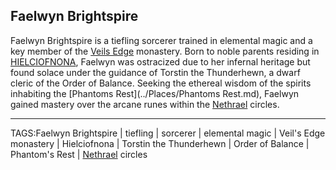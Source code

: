 ## Faelwyn Brightspire

Faelwyn Brightspire is a tiefling sorcerer trained in elemental magic and a key member of the [Veils Edge](../Places/Veils%20Edge.md) monastery. Born to noble parents residing in [HIELCIOFNONA](../Places/HIELCIOFNONA.md), Faelwyn was ostracized due to her infernal heritage but found solace under the guidance of Torstin the Thunderhewn, a dwarf cleric of the Order of Balance. Seeking the ethereal wisdom of the spirits inhabiting the [Phantoms Rest](../Places/Phantoms Rest.md), Faelwyn gained mastery over the arcane runes within the [Nethrael](Nethrael.md) circles.


---

TAGS:Faelwyn Brightspire | tiefling | sorcerer | elemental magic | Veil's Edge monastery | Hielciofnona | Torstin the Thunderhewn | Order of Balance | Phantom's Rest | [Nethrael](Nethrael.md) circles
